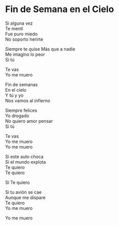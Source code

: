 # Fin de Semana en el Cielo  

Si alguna vez  
Te mentí  
Fue puro miedo  
No soporto herirte  

Siempre te quise
Más que a nadie  
Me imagino lo peor  
Si tú  

Te vas  
Yo me muero  

Fin de semanas  
En el cielo  
Y tú y yo  
Nos vamos al infierno  

Siempre felices  
Yo drogado  
No quiero amor pensar  
Si tú  

Te vas  
Yo me muero  
Yo me muero  

Si este auto choca  
Si el mundo explota  
Te quiero  
Te quiero  

Sí
Te quiero  

Si tu avión se cae  
Aunque me dispare  
Te quiero  
Yo me muero  

Yo me muero  
